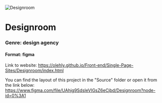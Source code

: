 ![Designroom](https://telegra.ph/file/574c56efbbcc4cc29ad0f.png)

# Designroom

### Genre: design agency

#### Format: figma

Link to website: https://olehly.github.io/Front-end/Single-Page-Sites/Designroom/index.html

You can find the layout of this project in the "Source" folder or open it from the link below:
https://www.figma.com/file/UAhjg9SdsIeVIGsZ6eCjbd/Designroom?node-id=0%3A1
